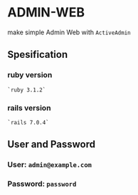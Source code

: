 # ADMIN-WEB

make simple Admin Web with `ActiveAdmin`

## Spesification
### ruby version
    `ruby 3.1.2`
### rails version 
    `rails 7.0.4`
## User and Password
### User: `admin@example.com`
### Password: `password`
